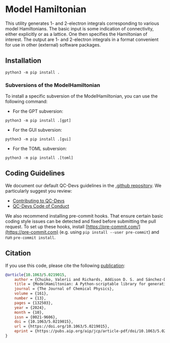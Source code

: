 # Model Hamiltonian

This utility generates 1- and 2-electron integrals corresponding to various model Hamiltonians. The basic input is some indication of connectivity, either explicitly or as a lattice. One then specifies the Hamiltonian of interest. The output are 1- and 2-electron integrals in a format convenient for use in other (external) software packages.


## Installation

```
python3 -m pip install .
```

### Subversions of the ModelHamiltonian
To install a specific subversion of the ModelHamiltonian, you can use the following command:
- For the GPT subversion:

```
python3 -m pip install .[gpt]
```
- For the GUI subversion:

```
python3 -m pip install .[gui]
```

- For the TOML subversion:

```
python3 -m pip install .[toml]
```

## Coding Guidelines

We document our default QC-Devs guidelines in the [.github repository](https://github.com/theochem/.github/).
We particularly suggest you review:

* [Contributing to QC-Devs](https://github.com/theochem/.github/blob/main/CONTRIBUTING.md)
* [QC-Devs Code of Conduct](https://github.com/theochem/.github/blob/main/CODE_OF_CONDUCT.md)

We also recommend installing pre-commit hooks. That ensure certain basic coding
style issues can be detected and fixed before submitting the pull request.
To set up these hooks, install [https://pre-commit.com/](https://pre-commit.com)
(e.g. using `pip install --user pre-commit`) and run `pre-commit install`.

## Citation

If you use this code, please cite the following [publication](https://doi.org/10.1063/5.0219015):

```bibtex
@article{10.1063/5.0219015,
    author = {Chuiko, Valerii and Richards, Addison D. S. and Sánchez-Díaz, Gabriela and Martínez-González, Marco and Sanchez, Wesley and B. Da Rosa, Giovanni and Richer, Michelle and Zhao, Yilin and Adams, William and Johnson, Paul A. and Heidar-Zadeh, Farnaz and Ayers, Paul W.},
    title = {ModelHamiltonian: A Python-scriptable library for generating 0-, 1-, and 2-electron integrals},
    journal = {The Journal of Chemical Physics},
    volume = {161},
    number = {13},
    pages = {132503},
    year = {2024},
    month = {10},
    issn = {0021-9606},
    doi = {10.1063/5.0219015},
    url = {https://doi.org/10.1063/5.0219015},
    eprint = {https://pubs.aip.org/aip/jcp/article-pdf/doi/10.1063/5.0219015/20195032/132503\_1\_5.0219015.pdf},
}
```
